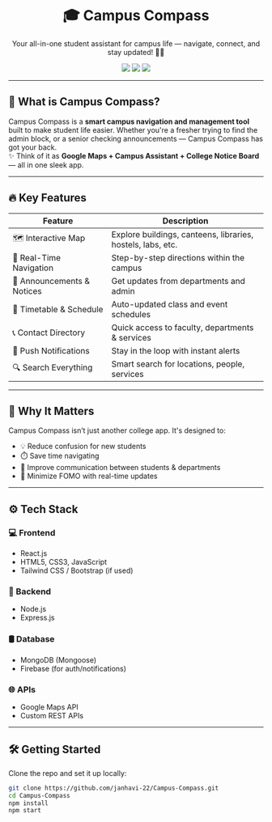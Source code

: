 <h1 align="center">🎓 Campus Compass</h1>

<p align="center">
  Your all-in-one student assistant for campus life — navigate, connect, and stay updated! 🧭📱  
</p>

<p align="center">
  <img src="https://img.shields.io/badge/Made%20with-Love-red" />
  <img src="https://img.shields.io/github/license/janhavi-22/Campus-Compass" />
  <img src="https://img.shields.io/badge/Status-In%20Progress-yellow" />
</p>

---

## 🧐 What is Campus Compass?

Campus Compass is a **smart campus navigation and management tool** built to make student life easier. Whether you're a fresher trying to find the admin block, or a senior checking announcements — Campus Compass has got your back.  
✨ Think of it as **Google Maps + Campus Assistant + College Notice Board** — all in one sleek app.

---

## 🔥 Key Features

| Feature                    | Description |
|---------------------------|-------------|
| 🗺️ Interactive Map        | Explore buildings, canteens, libraries, hostels, labs, etc. |
| 🏫 Real-Time Navigation    | Step-by-step directions within the campus |
| 📢 Announcements & Notices| Get updates from departments and admin |
| 🧾 Timetable & Schedule    | Auto-updated class and event schedules |
| 📞 Contact Directory       | Quick access to faculty, departments & services |
| 🔔 Push Notifications      | Stay in the loop with instant alerts |
| 🔍 Search Everything       | Smart search for locations, people, services |

---

## 🧠 Why It Matters

Campus Compass isn’t just another college app. It's designed to:
- 💡 Reduce confusion for new students
- ⏱️ Save time navigating
- 📲 Improve communication between students & departments
- 🧘 Minimize FOMO with real-time updates

---

## ⚙️ Tech Stack

### 💻 Frontend
- React.js
- HTML5, CSS3, JavaScript
- Tailwind CSS / Bootstrap (if used)

### 🧠 Backend
- Node.js
- Express.js

### 🛢️ Database
- MongoDB (Mongoose)
- Firebase (for auth/notifications)

### 🌐 APIs
- Google Maps API
- Custom REST APIs

---

## 🛠️ Getting Started

Clone the repo and set it up locally:

```bash
git clone https://github.com/janhavi-22/Campus-Compass.git
cd Campus-Compass
npm install
npm start
